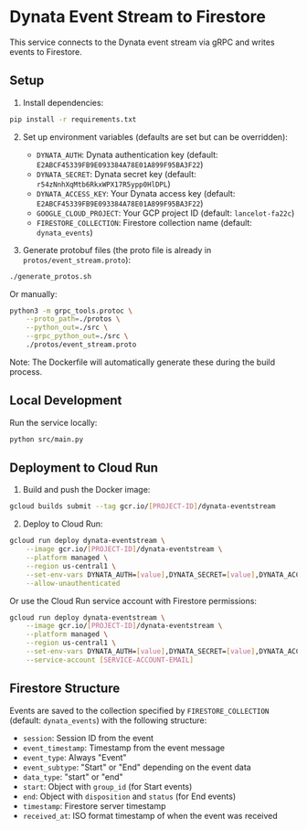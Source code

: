 # Dynata Event Stream to Firestore

This service connects to the Dynata event stream via gRPC and writes events to Firestore.

## Setup

1. Install dependencies:
```bash
pip install -r requirements.txt
```

2. Set up environment variables (defaults are set but can be overridden):
   - `DYNATA_AUTH`: Dynata authentication key (default: `E2ABCF45339FB9E093384A78E01A899F95BA3F22`)
   - `DYNATA_SECRET`: Dynata secret key (default: `r54zNnhXqMtb6RkxWPX17R5ypp0HlDPL`)
   - `DYNATA_ACCESS_KEY`: Your Dynata access key (default: `E2ABCF45339FB9E093384A78E01A899F95BA3F22`)
   - `GOOGLE_CLOUD_PROJECT`: Your GCP project ID (default: `lancelot-fa22c`)
   - `FIRESTORE_COLLECTION`: Firestore collection name (default: `dynata_events`)

3. Generate protobuf files (the proto file is already in `protos/event_stream.proto`):
```bash
./generate_protos.sh
```

Or manually:
```bash
python3 -m grpc_tools.protoc \
    --proto_path=./protos \
    --python_out=./src \
    --grpc_python_out=./src \
    ./protos/event_stream.proto
```

Note: The Dockerfile will automatically generate these during the build process.

## Local Development

Run the service locally:
```bash
python src/main.py
```

## Deployment to Cloud Run

1. Build and push the Docker image:
```bash
gcloud builds submit --tag gcr.io/[PROJECT-ID]/dynata-eventstream
```

2. Deploy to Cloud Run:
```bash
gcloud run deploy dynata-eventstream \
    --image gcr.io/[PROJECT-ID]/dynata-eventstream \
    --platform managed \
    --region us-central1 \
    --set-env-vars DYNATA_AUTH=[value],DYNATA_SECRET=[value],DYNATA_ACCESS_KEY=[value],GOOGLE_CLOUD_PROJECT=[value] \
    --allow-unauthenticated
```

Or use the Cloud Run service account with Firestore permissions:
```bash
gcloud run deploy dynata-eventstream \
    --image gcr.io/[PROJECT-ID]/dynata-eventstream \
    --platform managed \
    --region us-central1 \
    --set-env-vars DYNATA_AUTH=[value],DYNATA_SECRET=[value],DYNATA_ACCESS_KEY=[value] \
    --service-account [SERVICE-ACCOUNT-EMAIL]
```

## Firestore Structure

Events are saved to the collection specified by `FIRESTORE_COLLECTION` (default: `dynata_events`) with the following structure:

- `session`: Session ID from the event
- `event_timestamp`: Timestamp from the event message
- `event_type`: Always "Event"
- `event_subtype`: "Start" or "End" depending on the event data
- `data_type`: "start" or "end" 
- `start`: Object with `group_id` (for Start events)
- `end`: Object with `disposition` and `status` (for End events)
- `timestamp`: Firestore server timestamp
- `received_at`: ISO format timestamp of when the event was received

